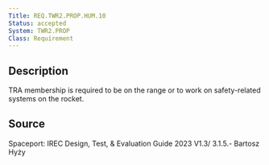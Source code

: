 ```yaml
---
Title: REQ.TWR2.PROP.HUM.10
Status: accepted
System: TWR2.PROP
Class: Requirement
---
```


## Description

TRA membership is required to be on the range or to work on safety-related systems on the rocket.

## Source

Spaceport: IREC Design, Test, & Evaluation Guide 2023 V1.3/ 3.1.5.- Bartosz Hyży
